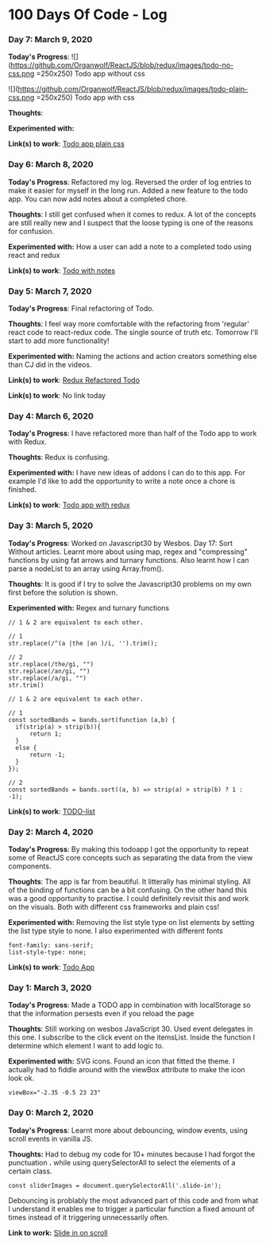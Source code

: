 # 100 Days Of Code - Log

### Day 7: March 9, 2020

**Today's Progress**: 
![](https://github.com/Organwolf/ReactJS/blob/redux/images/todo-no-css.png =250x250) Todo app without  css

![](https://github.com/Organwolf/ReactJS/blob/redux/images/todo-plain-css.png =250x250) Todo app with css

**Thoughts**:

**Experimented with:**

**Link(s) to work**: [Todo app plain css](https://github.com/Organwolf/ReactJS/tree/cc375aa561ddb746eec3ba8becbe7d496d988b68)

### Day 6: March 8, 2020

**Today's Progress**: Refactored my log. Reversed the order of log entries to make it easier for myself in the long run. Added a new feature to the todo app. You can now add notes about a completed chore.

**Thoughts**: I still get confused when it comes to redux. A lot of the concepts are still really new and I suspect that the loose typing is one of the reasons for confusion. 

**Experimented with:** How a user can add a note to a completed todo using react and redux

**Link(s) to work**: [Todo with notes](https://github.com/Organwolf/ReactJS/tree/2284186d6cc2b49373584046f9d000cec1b9eb19)

### Day 5: March 7, 2020

**Today's Progress**: Final refactoring of Todo.

**Thoughts**: I feel way more comfortable with the refactoring from 'regular' react code to react-redux code. The single source of truth etc. Tomorrow I'll start to add 
more functionality!

**Experimented with:** Naming the actions and action creators something else than CJ did in the videos. 

**Link(s) to work**: [Redux Refactored Todo](https://github.com/Organwolf/ReactJS/tree/db7e74f04aa8213caf7cc6d872b4087a652ff824)


**Link(s) to work**: No link today

### Day 4: March 6, 2020

**Today's Progress**: I have refactored more than half of the Todo app to work with Redux.

**Thoughts**: Redux is confusing. 

**Experimented with:** I have new ideas of addons I can do to this app. For example I'd like to add the opportunity to write a note once a chore is finished.

**Link(s) to work**: [Todo app with redux](https://github.com/Organwolf/ReactJS/tree/redux)

### Day 3: March 5, 2020

**Today's Progress**: Worked on Javascript30 by Wesbos. Day 17: Sort Without articles. Learnt more about using map, regex and "compressing" functions by using fat arrows and turnary functions. Also learnt how I can parse a nodeList to an array using Array.from().

**Thoughts**: It is good if I try to solve the Javascript30 problems on my own first before the solution is shown.

**Experimented with:** Regex and turnary functions

~~~~
// 1 & 2 are equivalent to each other.

// 1
str.replace(/^(a |the |an )/i, '').trim();

// 2
str.replace(/the/gi, "")
str.replace(/an/gi, "")
str.replace(/a/gi, "")
str.trim()
~~~~

~~~~
// 1 & 2 are equivalent to each other.

// 1
const sortedBands = bands.sort(function (a,b) {
  if(strip(a) > strip(b)){
      return 1;
  } 
  else {
      return -1;
  }
});

// 2
const sortedBands = bands.sort((a, b) => strip(a) > strip(b) ? 1 : -1);
~~~~

**Link(s) to work**: [TODO-list](https://github.com/Organwolf/VanillaJS/tree/master/TODO-list)

### Day 2: March 4, 2020

**Today's Progress**: By making this todoapp I got the opportunity to repeat some of ReactJS core concepts such as separating the data from the view components.

**Thoughts**: The app is far from beautiful. It litterally has minimal styling. All of the binding of functions can be a bit confusing. On the other hand this was
a good opportunity to practise. I could definitely revisit this and work on the visuals. Both with different css frameworks and plain css!

**Experimented with:** Removing the list style type on list elements by setting the list type style to none. I also experimented with different fonts
~~~~
font-family: sans-serif;
list-style-type: none;
~~~~

**Link(s) to work**: [Todo App](https://github.com/Organwolf/ReactJS/tree/master/intro-react)

### Day 1: March 3, 2020

**Today's Progress**: Made a TODO app in combination with localStorage so that the information persests even if you reload the page

**Thoughts**: Still working on wesbos JavaScript 30. Used event delegates in this one. I subscribe to the click event on the itemsList. Inside the function I determine which element I want to add logic to. 

**Experimented with:** SVG icons. Found an icon that fitted the theme. I actually had to fiddle around with the viewBox attribute to make the icon look ok.

~~~~
viewBox="-2.35 -0.5 23 23"
~~~~

### Day 0: March 2, 2020

**Today's Progress**: Learnt more about debouncing, window events, using scroll events in vanilla JS.

**Thoughts:** Had to debug my code for 10+ minutes because I had forgot the punctuation **.** while using querySelectorAll to select the elements of a certain class. 

~~~~
const sliderImages = document.querySelectorAll('.slide-in');
~~~~

Debouncing is problably the most advanced part of this code and from what I understand it enables me to trigger a particular function a fixed amount of times instead of it triggering unnecessarily often.

**Link to work:** [Slide in on scroll](https://github.com/Organwolf/VanillaJS/tree/master/SlideInOnScroll)

<!--
### Day x: March y, 2020

**Today's Progress**: 

**Thoughts**:

**Experimented with:**

**Link(s) to work**: [Todays thing](http://www.example.com)
-->
